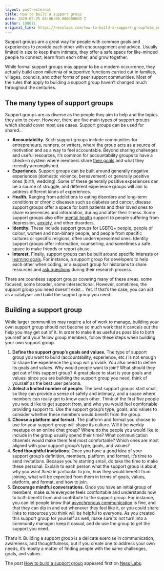 ```yaml
---
layout: post-external
title: How to build a support group
date: 2020-05-25 08:06:00.000000000 Z
author: 100071
original_link: https://nesslabs.com/how-to-build-a-support-group?utm_source=rss&utm_medium=rss&utm_campaign=how-to-build-a-support-group
---
```


Support groups are a great way for people with common goals and experiences to provide each other with encouragement and advice. Usually limited in size to keep them intimate, they offer a safe space for like-minded people to connect, learn from each other, and grow together.

While formal support groups may appear to be a modern occurrence, they actually build upon millennia of supportive functions carried out in families, villages, councils, and other forms of peer support communities. Most of the rules that apply to building a support group haven’t changed much throughout the centuries.

## The many types of support groups

Support groups are as diverse as the people they aim to help and the topics they aim to cover. However, there are five main types of support groups which should cover most use cases. Support groups can be used for shared…

- **Accountability.** Such support groups include communities for entrepreneurs, runners, or writers, where the group acts as a source of motivation and as a way to feel accountable. Beyond sharing challenges and useful resources, it’s common for accountability groups to have a check-in system where members share [their goals](https://nesslabs.com/smart-goals-pact) and what they recently accomplished.
- **Experience.** Support groups can be built around generally negative experiences (domestic violence, bereavement) or generally positive ones (birth, wedding). Some of these generally positive experiences can be a source of struggle, and different experience groups will aim to address different kinds of experiences.
- **Health.** Ranging from addictions to eating disorders and long-term conditions or chronic diseases such as diabetes and cancer, disease support groups offer a space for both patients and their loved ones to share experiences and information, during and after their illness. Some support groups also offer [mental health](https://nesslabs.com/topic/mental-health) support to people suffering from depression, [anxiety](https://nesslabs.com/work-anxiety), and other disorders.
- **Identity.** These include support groups for LGBTQ+ people, people of colour, women and non-binary people, and people from specific cultures or specific religions, often underrepresented ones. Identity support groups offer information, counselling, and sometimes a safe space to make friends or report abuse.
- **Interest.** Finally, support groups can be built around specific interests or [learning goals](https://nesslabs.com/learning-how-to-learn). For instance, a support group for developers to help each other when coding, or a support group for historians to share resources and [ask questions](https://nesslabs.com/good-questions) during their research process.

There are countless support groups covering many of these areas, some focused, some broader, some intersectional. However, sometimes, the support group you need doesn’t exist… Yet. If that’s the case, you can act as a catalyser and build the support group you need.

## Building a support group

While larger communities may require a lot of work to manage, building your own support group should not become so much work that it cancels out the help you may get out of it. In order to make it as useful as possible to both yourself and your fellow group members, follow these steps when building your own support group.

1. **Define the support group’s goals and values.** The type of support group you want to build (accountability, experience, etc.) is not enough to shape the experience the group will provide. You also need to define its goals and values. Why would people want to join? What should they get out of this support group? A great place to start is your goals and values: since you are building the support group you need, think of yourself as the best user persona.
2. **Select a limited number of people.** The best support groups start small, so they can provide a sense of safety and intimacy, and a space where members can really get to know each other. Think of the first five people you would like to get support from, and who you would feel comfortable providing support to. Use the support group’s type, goals, and values to consider whether these members would benefit from the group.
3. **Choose a platform and format.** The platform and format you choose to use for your support group will shape its culture. Will it be weekly meetups or an online chat group? Where do the people you would like to include in the group usually spend their time? What communication channels would make them feel most comfortable? Which ones are most aligned with your support group’s type, goals, and values?
4. **Send thoughtful invitations.** Once you have a good idea of your support group’s definition, members, platform, and format, it’s time to send invitations. Because you’re starting small, do take the time to make these personal. Explain to each person what the support group is about, why you want _them_ in particular to join, how they would benefit from joining, what will be expected from them in terms of goals, values, platform, and format, and how to join.
5. **Encourage mindful conversations.** Once you have an initial group of members, make sure everyone feels comfortable and understands how to both benefit from and contribute to the support group. For instance, you can let people know that [asynchronous communication](https://nesslabs.com/asynchronous-communication) is fine, and that they can dip in and out whenever they feel like it, or you could share links to resources you think will be helpful to everyone. As you created this support group for yourself as well, make sure to not turn into a community manager: keep it casual, and do use the group to get the support you need.

That’s it. Building a support group is a delicate exercise in communication, awareness, and thoughtfulness, but if you create one to address your own needs, it’s mostly a matter of finding people with the same challenges, goals, and values.

The post [How to build a support group](https://nesslabs.com/how-to-build-a-support-group) appeared first on [Ness Labs](https://nesslabs.com).

